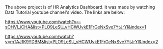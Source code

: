 The above project is of HR Analytics Dashboard. it was made by watching Data Tutorial youtube channel's video.
The links are below:

https://www.youtube.com/watch?v=-sOHVl_iCHA&list=PLO9LeSU_vHCWUvkE1FrGeNxSve7YtJrYl&index=1

https://www.youtube.com/watch?v=mTAJfK9YDBM&list=PLO9LeSU_vHCWUvkE1FrGeNxSve7YtJrYl&index=2
